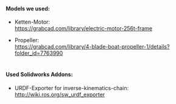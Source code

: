 #### Models we used:  
* Ketten-Motor:  
https://grabcad.com/library/electric-motor-256t-frame

* Propeller:  
https://grabcad.com/library/4-blade-boat-propeller-1/details?folder_id=7763990

#
#### Used Solidworks Addons:  
* URDF-Exporter for inverse-kinematics-chain:  
http://wiki.ros.org/sw_urdf_exporter  
